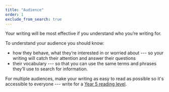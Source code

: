 ```yaml
---
title: "Audience"
order: 1
exclude_from_search: true
---
```


Your writing will be most effective if you understand who you’re writing for.

To understand your audience you should know:

- how they behave, what they’re interested in or worried about --- so your writing will catch their attention and answer their questions
- their vocabulary --- so that you can use the same terms and phrases they’ll use to search for information.

For multiple audiences, make your writing as easy to read as possible so it's accessible to everyone --- write for a [Year 5 reading level](#readability).
